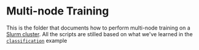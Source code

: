 # Multi-node Training
This is the folder that documents how to perform multi-node training on a [Slurm cluster](https://slurm.schedmd.com/documentation.html). All the scripts are stilled based on what we've learned in the [`classification`](../classification) example 
 